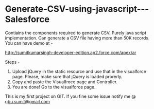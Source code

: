 # Generate-CSV-using-javascript---Salesforce
Contiains the components required to generate CSV. Purely java script implementation.  Can generate a CSV file having more than 50K records.
<br/>
You can have demo at - 

http://sumitkumarsingh-developer-edition.ap2.force.com/apex/ar

Steps -

1) Upload jQuery in the static resource and use that in the visualforce page. Please, make sure that jQuery is loaded prorerly. <br/>
2) Copy and paste the Visualfroce page and Controller. <br/>
3) You are done! Go to the visualforce page.<br/>


This is my first project on GIT. If you fine some issue notify me @ gbu.sumit@gmail.com





